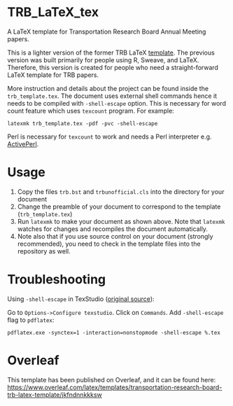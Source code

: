 # TRB_LaTeX_tex

A LaTeX template for Transportation Research Board Annual Meeting papers.

This is a lighter version of the former TRB LaTeX
[template](https://github.com/chiehrosswang/TRB_LaTeX_rnw). The previous
version was built primarily for people using R, Sweave, and LaTeX. Therefore,
this version is created for people who need a straight-forward LaTeX template
for TRB papers.

More instruction and details about the project can be found inside the
``trb_template.tex``. The document uses external shell commands hence it needs
to be compiled with ``-shell-escape`` option. This is necessary for word count
feature which uses ``texcount`` program. For example:

    latexmk trb_template.tex -pdf -pvc -shell-escape

Perl is necessary for ``texcount`` to work and needs a Perl interpreter e.g. [ActivePerl](http://www.activestate.com/activeperl/downloads).

# Usage

1. Copy the files `trb.bst` and `trbunofficial.cls` into the directory for your document
1. Change the preamble of your document to correspond to the template (`trb_template.tex`)
1. Run `latexmk` to make your document as shown above. Note that `latexmk` watches for changes and recompiles the document automatically.
1. Note also that if you use source control on your document (strongly recommended), you need to check in the template files into the repository as well.

# Troubleshooting
Using ``-shell-escape`` in TexStudio ([original source](http://tex.stackexchange.com/questions/233511/inkscape-and-shell-escape-with-texstudio)):

Go to ``Options->Configure texstudio``. Click on ``Commands``. Add ``-shell-escape`` flag to ``pdflatex``:

    pdflatex.exe -synctex=1 -interaction=nonstopmode -shell-escape %.tex

# Overleaf
This template has been published on Overleaf, and it can be found here: https://www.overleaf.com/latex/templates/transportation-research-board-trb-latex-template/jkfndnnkkksw
